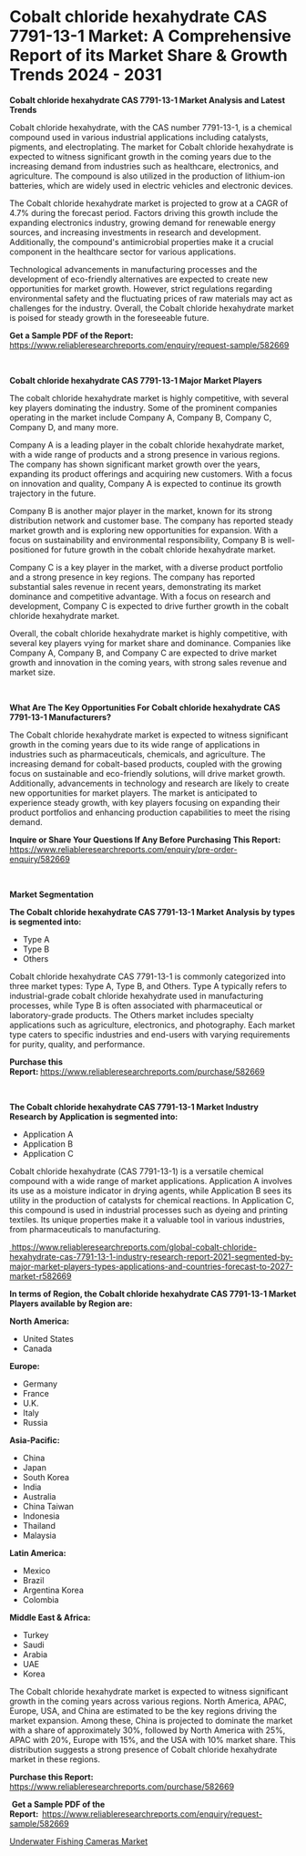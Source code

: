 <p><h1>Cobalt chloride hexahydrate CAS 7791-13-1 Market: A Comprehensive Report of its Market Share & Growth Trends 2024 - 2031</h1></p><p><strong>Cobalt chloride hexahydrate CAS 7791-13-1 Market Analysis and Latest Trends</strong></p>
<p><p>Cobalt chloride hexahydrate, with the CAS number 7791-13-1, is a chemical compound used in various industrial applications including catalysts, pigments, and electroplating. The market for Cobalt chloride hexahydrate is expected to witness significant growth in the coming years due to the increasing demand from industries such as healthcare, electronics, and agriculture. The compound is also utilized in the production of lithium-ion batteries, which are widely used in electric vehicles and electronic devices.</p><p>The Cobalt chloride hexahydrate market is projected to grow at a CAGR of 4.7% during the forecast period. Factors driving this growth include the expanding electronics industry, growing demand for renewable energy sources, and increasing investments in research and development. Additionally, the compound's antimicrobial properties make it a crucial component in the healthcare sector for various applications.</p><p>Technological advancements in manufacturing processes and the development of eco-friendly alternatives are expected to create new opportunities for market growth. However, strict regulations regarding environmental safety and the fluctuating prices of raw materials may act as challenges for the industry. Overall, the Cobalt chloride hexahydrate market is poised for steady growth in the foreseeable future.</p></p>
<p><strong>Get a Sample PDF of the Report:&nbsp;</strong> <a href="https://www.reliableresearchreports.com/enquiry/request-sample/582669">https://www.reliableresearchreports.com/enquiry/request-sample/582669</a></p>
<p>&nbsp;</p>
<p><strong>Cobalt chloride hexahydrate CAS 7791-13-1 Major Market Players</strong></p>
<p><p>The cobalt chloride hexahydrate market is highly competitive, with several key players dominating the industry. Some of the prominent companies operating in the market include Company A, Company B, Company C, Company D, and many more.</p><p>Company A is a leading player in the cobalt chloride hexahydrate market, with a wide range of products and a strong presence in various regions. The company has shown significant market growth over the years, expanding its product offerings and acquiring new customers. With a focus on innovation and quality, Company A is expected to continue its growth trajectory in the future.</p><p>Company B is another major player in the market, known for its strong distribution network and customer base. The company has reported steady market growth and is exploring new opportunities for expansion. With a focus on sustainability and environmental responsibility, Company B is well-positioned for future growth in the cobalt chloride hexahydrate market.</p><p>Company C is a key player in the market, with a diverse product portfolio and a strong presence in key regions. The company has reported substantial sales revenue in recent years, demonstrating its market dominance and competitive advantage. With a focus on research and development, Company C is expected to drive further growth in the cobalt chloride hexahydrate market.</p><p>Overall, the cobalt chloride hexahydrate market is highly competitive, with several key players vying for market share and dominance. Companies like Company A, Company B, and Company C are expected to drive market growth and innovation in the coming years, with strong sales revenue and market size.</p></p>
<p>&nbsp;</p>
<p><strong>What Are The Key Opportunities For Cobalt chloride hexahydrate CAS 7791-13-1 Manufacturers?</strong></p>
<p><p>The Cobalt chloride hexahydrate market is expected to witness significant growth in the coming years due to its wide range of applications in industries such as pharmaceuticals, chemicals, and agriculture. The increasing demand for cobalt-based products, coupled with the growing focus on sustainable and eco-friendly solutions, will drive market growth. Additionally, advancements in technology and research are likely to create new opportunities for market players. The market is anticipated to experience steady growth, with key players focusing on expanding their product portfolios and enhancing production capabilities to meet the rising demand.</p></p>
<p><strong>Inquire or Share Your Questions If Any Before Purchasing This Report:</strong> <a href="https://www.reliableresearchreports.com/enquiry/pre-order-enquiry/582669">https://www.reliableresearchreports.com/enquiry/pre-order-enquiry/582669</a></p>
<p>&nbsp;</p>
<p><strong>Market Segmentation</strong></p>
<p><strong>The Cobalt chloride hexahydrate CAS 7791-13-1 Market Analysis by types is segmented into:</strong></p>
<p><ul><li>Type A</li><li>Type B</li><li>Others</li></ul></p>
<p><p>Cobalt chloride hexahydrate CAS 7791-13-1 is commonly categorized into three market types: Type A, Type B, and Others. Type A typically refers to industrial-grade cobalt chloride hexahydrate used in manufacturing processes, while Type B is often associated with pharmaceutical or laboratory-grade products. The Others market includes specialty applications such as agriculture, electronics, and photography. Each market type caters to specific industries and end-users with varying requirements for purity, quality, and performance.</p></p>
<p><strong>Purchase this Report:&nbsp;</strong><a href="https://www.reliableresearchreports.com/purchase/582669">https://www.reliableresearchreports.com/purchase/582669</a></p>
<p>&nbsp;</p>
<p><strong>The Cobalt chloride hexahydrate CAS 7791-13-1 Market Industry Research by Application is segmented into:</strong></p>
<p><ul><li>Application A</li><li>Application B</li><li>Application C</li></ul></p>
<p><p>Cobalt chloride hexahydrate (CAS 7791-13-1) is a versatile chemical compound with a wide range of market applications. Application A involves its use as a moisture indicator in drying agents, while Application B sees its utility in the production of catalysts for chemical reactions. In Application C, this compound is used in industrial processes such as dyeing and printing textiles. Its unique properties make it a valuable tool in various industries, from pharmaceuticals to manufacturing.</p></p>
<p><a href="https://www.reliableresearchreports.com/global-cobalt-chloride-hexahydrate-cas-7791-13-1-industry-research-report-2021-segmented-by-major-market-players-types-applications-and-countries-forecast-to-2027-market-r582669">&nbsp;https://www.reliableresearchreports.com/global-cobalt-chloride-hexahydrate-cas-7791-13-1-industry-research-report-2021-segmented-by-major-market-players-types-applications-and-countries-forecast-to-2027-market-r582669</a></p>
<p><strong>In terms of Region, the Cobalt chloride hexahydrate CAS 7791-13-1 Market Players available by Region are:</strong></p>
<p>
    <p> <strong> North America: </strong>
        <ul>
            <li>United States</li>
            <li>Canada</li>
        </ul>
        </p> 
    <p> <strong> Europe: </strong>
        <ul>
            <li>Germany</li>
            <li>France</li>
            <li>U.K.</li>
            <li>Italy</li>
            <li>Russia</li>
        </ul>
        </p> 
    <p> <strong> Asia-Pacific: </strong>
        <ul>
            <li>China</li>
            <li>Japan</li>
            <li>South Korea</li>
            <li>India</li>
            <li>Australia</li>
            <li>China Taiwan</li>
            <li>Indonesia</li>
            <li>Thailand</li>
            <li>Malaysia</li>
        </ul>
        </p> 
    <p> <strong> Latin America: </strong>
        <ul>
            <li>Mexico</li>
            <li>Brazil</li>
            <li>Argentina Korea</li>
            <li>Colombia</li>
        </ul>
        </p> 
    <p> <strong> Middle East & Africa: </strong>
        <ul>
            <li>Turkey</li>
            <li>Saudi</li>
            <li>Arabia</li>
            <li>UAE</li>
            <li>Korea</li>
        </ul>
    </p>
    </p>
<p><p>The Cobalt chloride hexahydrate market is expected to witness significant growth in the coming years across various regions. North America, APAC, Europe, USA, and China are estimated to be the key regions driving the market expansion. Among these, China is projected to dominate the market with a share of approximately 30%, followed by North America with 25%, APAC with 20%, Europe with 15%, and the USA with 10% market share. This distribution suggests a strong presence of Cobalt chloride hexahydrate market in these regions.</p></p>
<p><strong>Purchase this Report: </strong><a href="https://www.reliableresearchreports.com/purchase/582669">https://www.reliableresearchreports.com/purchase/582669</a></p>
<p>&nbsp;<strong>Get a Sample PDF of the Report:&nbsp;&nbsp;</strong><a href="https://www.reliableresearchreports.com/enquiry/request-sample/582669">https://www.reliableresearchreports.com/enquiry/request-sample/582669</a></p>
<p><strong></strong></p>
<p><p><a href="https://issuu.com/reportprime-2/docs/underwater-fishing-cameras-market-size-2030.pptx">Underwater Fishing Cameras Market</a></p></p>